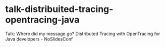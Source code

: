 # talk-distribuited-tracing-opentracing-java
Talk: Where did my message go? Distributed Tracing with OpenTracing for Java developers - NoSlidesConf
